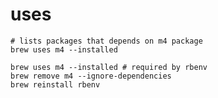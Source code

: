 # uses

```shell
# lists packages that depends on m4 package
brew uses m4 --installed
```

```shell
brew uses m4 --installed # required by rbenv
brew remove m4 --ignore-dependencies
brew reinstall rbenv
```
